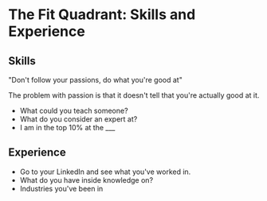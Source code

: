 # The Fit Quadrant: Skills and Experience

## Skills

"Don't follow your passions, do what you're good at"

The problem with passion is that it doesn't tell that you're actually good at it.

- What could you teach someone?
- What do you consider an expert at?
- I am in the top 10% at the ___

## Experience

- Go to your LinkedIn and see what you've worked in.
- What do you have inside knowledge on?
- Industries you've been in
